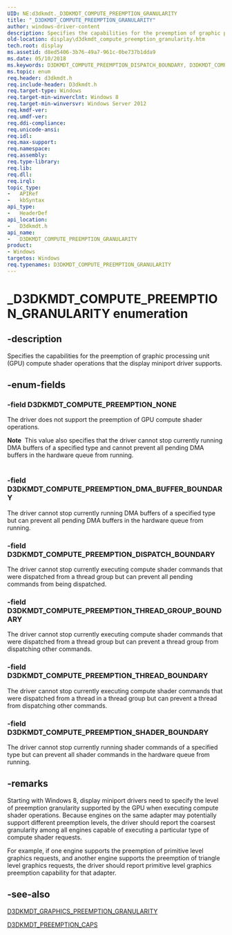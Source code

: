 ```yaml
---
UID: NE:d3dkmdt._D3DKMDT_COMPUTE_PREEMPTION_GRANULARITY
title: "_D3DKMDT_COMPUTE_PREEMPTION_GRANULARITY"
author: windows-driver-content
description: Specifies the capabilities for the preemption of graphic processing unit (GPU) compute shader operations that the display miniport driver supports.
old-location: display\d3dkmdt_compute_preemption_granularity.htm
tech.root: display
ms.assetid: d8ed5406-3b76-49a7-961c-0be737b1dda9
ms.date: 05/10/2018
ms.keywords: D3DKMDT_COMPUTE_PREEMPTION_DISPATCH_BOUNDARY, D3DKMDT_COMPUTE_PREEMPTION_DMA_BUFFER_BOUNDARY, D3DKMDT_COMPUTE_PREEMPTION_GRANULARITY, D3DKMDT_COMPUTE_PREEMPTION_GRANULARITY enumeration [Display Devices], D3DKMDT_COMPUTE_PREEMPTION_NONE, D3DKMDT_COMPUTE_PREEMPTION_SHADER_BOUNDARY, D3DKMDT_COMPUTE_PREEMPTION_THREAD_BOUNDARY, D3DKMDT_COMPUTE_PREEMPTION_THREAD_GROUP_BOUNDARY, _D3DKMDT_COMPUTE_PREEMPTION_GRANULARITY, d3dkmdt/D3DKMDT_COMPUTE_PREEMPTION_DISPATCH_BOUNDARY, d3dkmdt/D3DKMDT_COMPUTE_PREEMPTION_DMA_BUFFER_BOUNDARY, d3dkmdt/D3DKMDT_COMPUTE_PREEMPTION_GRANULARITY, d3dkmdt/D3DKMDT_COMPUTE_PREEMPTION_NONE, d3dkmdt/D3DKMDT_COMPUTE_PREEMPTION_SHADER_BOUNDARY, d3dkmdt/D3DKMDT_COMPUTE_PREEMPTION_THREAD_BOUNDARY, d3dkmdt/D3DKMDT_COMPUTE_PREEMPTION_THREAD_GROUP_BOUNDARY, display.d3dkmdt_compute_preemption_granularity
ms.topic: enum
req.header: d3dkmdt.h
req.include-header: D3dkmdt.h
req.target-type: Windows
req.target-min-winverclnt: Windows 8
req.target-min-winversvr: Windows Server 2012
req.kmdf-ver: 
req.umdf-ver: 
req.ddi-compliance: 
req.unicode-ansi: 
req.idl: 
req.max-support: 
req.namespace: 
req.assembly: 
req.type-library: 
req.lib: 
req.dll: 
req.irql: 
topic_type:
-	APIRef
-	kbSyntax
api_type:
-	HeaderDef
api_location:
-	D3dkmdt.h
api_name:
-	D3DKMDT_COMPUTE_PREEMPTION_GRANULARITY
product:
- Windows
targetos: Windows
req.typenames: D3DKMDT_COMPUTE_PREEMPTION_GRANULARITY
---
```


# _D3DKMDT_COMPUTE_PREEMPTION_GRANULARITY enumeration


## -description


Specifies the capabilities for the preemption of graphic processing unit (GPU) compute shader operations that the display miniport driver supports.


## -enum-fields




### -field D3DKMDT_COMPUTE_PREEMPTION_NONE

The driver does not support the preemption of GPU compute shader operations.

<div class="alert"><b>Note</b>  This value also specifies that the driver cannot stop currently running DMA buffers of a specified type and cannot prevent all pending DMA buffers in the hardware queue from running.</div>
<div> </div>

### -field D3DKMDT_COMPUTE_PREEMPTION_DMA_BUFFER_BOUNDARY

The driver cannot stop currently running DMA buffers of a specified type but can prevent all pending DMA buffers in the hardware queue from running.


### -field D3DKMDT_COMPUTE_PREEMPTION_DISPATCH_BOUNDARY

The driver cannot stop currently executing compute shader commands that were dispatched from a thread group but can prevent all pending commands from being dispatched.


### -field D3DKMDT_COMPUTE_PREEMPTION_THREAD_GROUP_BOUNDARY

The driver cannot stop currently executing compute shader commands that were dispatched from a thread group but can prevent a thread group from dispatching other commands.


### -field D3DKMDT_COMPUTE_PREEMPTION_THREAD_BOUNDARY

The driver cannot stop currently executing compute shader commands that were dispatched from a thread in a thread group but can prevent a thread from dispatching other commands.


### -field D3DKMDT_COMPUTE_PREEMPTION_SHADER_BOUNDARY

The driver cannot stop currently running shader commands of a specified type but can prevent all shader commands in the hardware queue from running.


## -remarks



Starting with Windows 8, display miniport drivers need to specify the level of preemption granularity supported by the GPU when executing compute shader operations. Because  engines on the same adapter may potentially support different preemption levels, the driver should report the coarsest granularity among all engines capable of executing a particular type of compute shader requests. 

For example, if one engine supports the preemption of primitive level graphics requests, and another engine supports the preemption of triangle level graphics requests, the driver should report primitive level graphics preemption capability for that adapter.




## -see-also




<a href="https://msdn.microsoft.com/library/windows/hardware/hh439329">D3DKMDT_GRAPHICS_PREEMPTION_GRANULARITY</a>



<a href="https://msdn.microsoft.com/library/windows/hardware/hh439334">D3DKMDT_PREEMPTION_CAPS</a>
 

 

